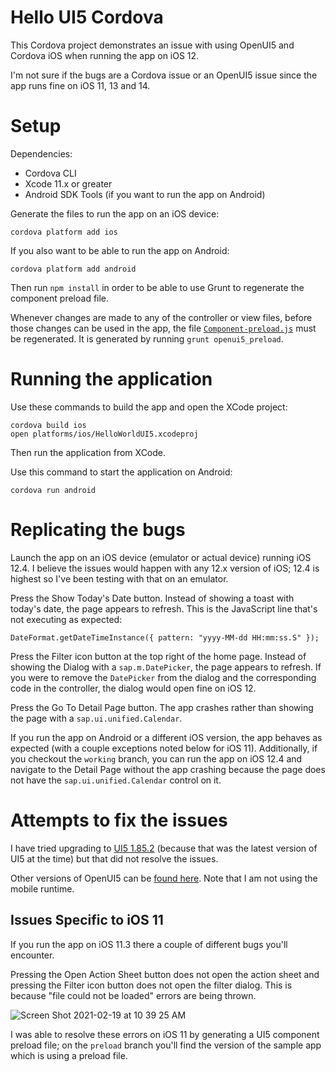 # Hello UI5 Cordova 

This Cordova project demonstrates an issue with using OpenUI5 and Cordova iOS when running the app on iOS 12.

I'm not sure if the bugs are a Cordova issue or an OpenUI5 issue since the app runs fine on iOS 11, 13 and 14.

# Setup

Dependencies:

* Cordova CLI
* Xcode 11.x or greater
* Android SDK Tools (if you want to run the app on Android)

Generate the files to run the app on an iOS device:

    cordova platform add ios

If you also want to be able to run the app on Android:

    cordova platform add android

Then run `npm install` in order to be able to use Grunt to regenerate the component preload file. 

Whenever changes are made to any of the controller or view files, before those changes can be used in the app,
the file [`Component-preload.js`](/Component-preload.js) must be regenerated.
It is generated by running `grunt openui5_preload`.

# Running the application

Use these commands to build the app and open the XCode project:

    cordova build ios
    open platforms/ios/HelloWorldUI5.xcodeproj

Then run the application from XCode.

Use this command to start the application on Android:

    cordova run android

# Replicating the bugs

Launch the app on an iOS device (emulator or actual device) running iOS 12.4. I believe the issues would happen with any 12.x version of iOS; 12.4 is highest so I've been testing with that on an emulator.

Press the Show Today's Date button. Instead of showing a toast with today's date, the page appears to refresh. This is the JavaScript line that's not executing as expected:
```
DateFormat.getDateTimeInstance({ pattern: "yyyy-MM-dd HH:mm:ss.S" });
```

Press the Filter icon button at the top right of the home page.
Instead of showing the Dialog with a `sap.m.DatePicker`, the page appears to refresh.
If you were to remove the `DatePicker` from the dialog and the corresponding code in the controller, the dialog would open fine on iOS 12.

Press the Go To Detail Page button. The app crashes rather than showing the page with a `sap.ui.unified.Calendar`.

If you run the app on Android or a different iOS version, the app behaves as expected (with a couple exceptions noted below for iOS 11).
Additionally, if you checkout the `working` branch, you can run the app on iOS 12.4 and navigate to the Detail Page without the app crashing because the page does not have the `sap.ui.unified.Calendar` control on it.

# Attempts to fix the issues

I have tried upgrading to [UI5 1.85.2](https://openui5.org/releases/) (because that was the latest version of UI5 at the time) but that did not resolve the issues.

Other versions of OpenUI5 can be [found here](https://openui5.org/releases/). Note that I am not using the mobile runtime.

## Issues Specific to iOS 11

If you run the app on iOS 11.3 there a couple of different bugs you'll encounter.

Pressing the Open Action Sheet button does not open the action sheet and pressing the Filter icon button does not open the filter dialog. This is because "file could not be loaded" errors are being thrown.

![Screen Shot 2021-02-19 at 10 39 25 AM](https://user-images.githubusercontent.com/8753239/108534818-31287180-72a0-11eb-9b31-2a9637d60627.png)

I was able to resolve these errors on iOS 11 by generating a UI5 component preload file; on the `preload` branch you'll find the version of the sample app which is using a preload file.
